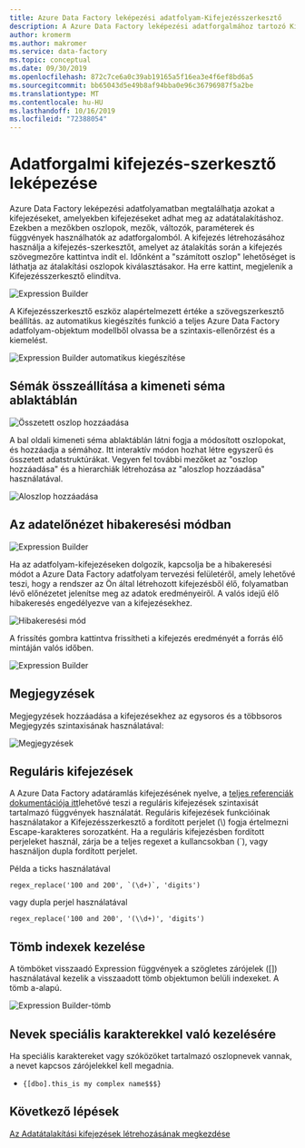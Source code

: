 ```yaml
---
title: Azure Data Factory leképezési adatfolyam-Kifejezésszerkesztő
description: A Azure Data Factory leképezési adatforgalmához tartozó Kifejezésszerkesztő
author: kromerm
ms.author: makromer
ms.service: data-factory
ms.topic: conceptual
ms.date: 09/30/2019
ms.openlocfilehash: 872c7ce6a0c39ab19165a5f16ea3e4f6ef8bd6a5
ms.sourcegitcommit: bb65043d5e49b8af94bba0e96c36796987f5a2be
ms.translationtype: MT
ms.contentlocale: hu-HU
ms.lasthandoff: 10/16/2019
ms.locfileid: "72388054"
---
```

# <a name="mapping-data-flow-expression-builder"></a>Adatforgalmi kifejezés-szerkesztő leképezése



Azure Data Factory leképezési adatfolyamatban megtalálhatja azokat a kifejezéseket, amelyekben kifejezéseket adhat meg az adatátalakításhoz. Ezekben a mezőkben oszlopok, mezők, változók, paraméterek és függvények használhatók az adatforgalomból. A kifejezés létrehozásához használja a kifejezés-szerkesztőt, amelyet az átalakítás során a kifejezés szövegmezőre kattintva indít el. Időnként a "számított oszlop" lehetőséget is láthatja az átalakítási oszlopok kiválasztásakor. Ha erre kattint, megjelenik a Kifejezésszerkesztő elindítva.

![Expression Builder](media/data-flow/xpb1.png "Kifejezésszerkesztő")

A Kifejezésszerkesztő eszköz alapértelmezett értéke a szövegszerkesztő beállítás. az automatikus kiegészítés funkció a teljes Azure Data Factory adatfolyam-objektum modellből olvassa be a szintaxis-ellenőrzést és a kiemelést.

![Expression Builder automatikus kiegészítése](media/data-flow/expb1.png "Expression Builder automatikus kiegészítése")

## <a name="build-schemas-in-output-schema-pane"></a>Sémák összeállítása a kimeneti séma ablaktáblán

![Összetett oszlop hozzáadása](media/data-flow/complexcolumn.png "Oszlopok hozzáadása")

A bal oldali kimeneti séma ablaktáblán látni fogja a módosított oszlopokat, és hozzáadja a sémához. Itt interaktív módon hozhat létre egyszerű és összetett adatstruktúrákat. Vegyen fel további mezőket az "oszlop hozzáadása" és a hierarchiák létrehozása az "aloszlop hozzáadása" használatával.

![Aloszlop hozzáadása](media/data-flow/addsubcolumn.png "Aloszlop hozzáadása")

## <a name="data-preview-in-debug-mode"></a>Az adatelőnézet hibakeresési módban

![Expression Builder](media/data-flow/exp4b.png "Kifejezési adatelőnézet")

Ha az adatfolyam-kifejezéseken dolgozik, kapcsolja be a hibakeresési módot a Azure Data Factory adatfolyam tervezési felületéről, amely lehetővé teszi, hogy a rendszer az Ön által létrehozott kifejezésből élő, folyamatban lévő előnézetet jelenítse meg az adatok eredményeiről. A valós idejű élő hibakeresés engedélyezve van a kifejezésekhez.

![Hibakeresési mód](media/data-flow/debugbutton.png "Hibakeresés gomb")

A frissítés gombra kattintva frissítheti a kifejezés eredményét a forrás élő mintáján valós időben.

![Expression Builder](media/data-flow/exp5.png "Kifejezési adatelőnézet")

## <a name="comments"></a>Megjegyzések

Megjegyzések hozzáadása a kifejezésekhez az egysoros és a többsoros Megjegyzés szintaxisának használatával:

![Megjegyzések](media/data-flow/comments.png "Megjegyzések")

## <a name="regular-expressions"></a>Reguláris kifejezések

A Azure Data Factory adatáramlás kifejezésének nyelve, a [teljes referenciák dokumentációja itt](https://aka.ms/dataflowexpressions)lehetővé teszi a reguláris kifejezések szintaxisát tartalmazó függvények használatát. Reguláris kifejezések funkcióinak használatakor a Kifejezésszerkesztő a fordított perjelet (\\) fogja értelmezni Escape-karakteres sorozatként. Ha a reguláris kifejezésben fordított perjeleket használ, zárja be a teljes regexet a kullancsokban (\`), vagy használjon dupla fordított perjelet.

Példa a ticks használatával

```
regex_replace('100 and 200', `(\d+)`, 'digits')
```

vagy dupla perjel használatával

```
regex_replace('100 and 200', '(\\d+)', 'digits')
```

## <a name="addressing-array-indexes"></a>Tömb indexek kezelése

A tömböket visszaadó Expression függvények a szögletes zárójelek ([]) használatával kezelik a visszaadott tömb objektumon belüli indexeket. A tömb a-alapú.

![Expression Builder-tömb](media/data-flow/expb2.png "Kifejezési adatelőnézet")

## <a name="handling-names-with-special-characters"></a>Nevek speciális karakterekkel való kezelésére

Ha speciális karaktereket vagy szóközöket tartalmazó oszlopnevek vannak, a nevet kapcsos zárójelekkel kell megadnia.
* ```{[dbo].this_is my complex name$$$}```

## <a name="next-steps"></a>Következő lépések

[Az Adatátalakítási kifejezések létrehozásának megkezdése](data-flow-expression-functions.md)
